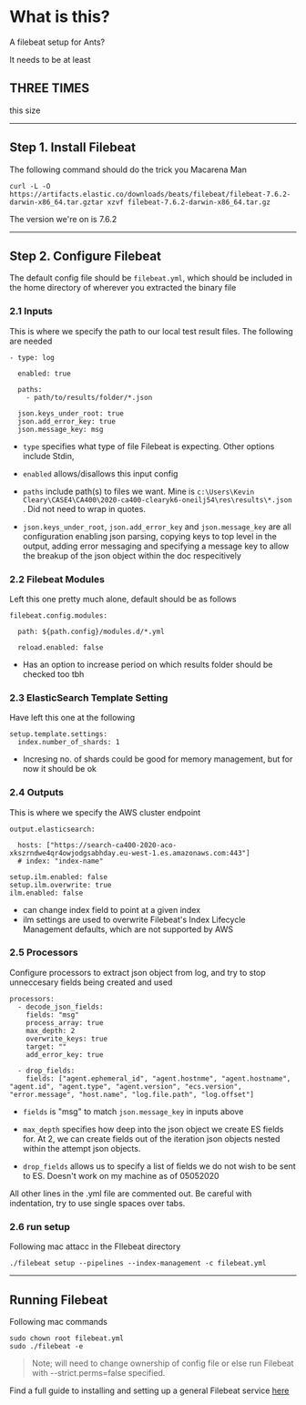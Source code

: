 # What is this?

A filebeat setup for Ants?

It needs to be at least

## THREE TIMES

this size

---

## Step 1. Install Filebeat

The following command should do the trick you Macarena Man

    curl -L -O https://artifacts.elastic.co/downloads/beats/filebeat/filebeat-7.6.2-darwin-x86_64.tar.gztar xzvf filebeat-7.6.2-darwin-x86_64.tar.gz

The version we're on is 7.6.2

---

## Step 2. Configure Filebeat

The default config file should be `filebeat.yml`, which should be included in the home directory of wherever you extracted the binary file

### 2.1 Inputs

This is where we specify the path to our local test result files. The following are needed

    - type: log

      enabled: true

      paths:
        - path/to/results/folder/*.json

      json.keys_under_root: true
      json.add_error_key: true
      json.message_key: msg

- `type` specifies what type of file Filebeat is expecting. Other options include Stdin, 

- `enabled` allows/disallows this input config
- `paths` include path(s) to files we want. Mine is `c:\Users\Kevin Cleary\CASE4\CA400\2020-ca400-clearyk6-oneilj54\res\results\*.json` . Did not need to wrap in quotes.
- `json.keys_under_root`, `json.add_error_key` and `json.message_key` are all configuration enabling json parsing, copying keys to top level in the output, adding error messaging and specifying a message key to allow the breakup of the json object within the doc respecitively

### 2.2 Filebeat Modules

Left this one pretty much alone, default should be as follows

    filebeat.config.modules:
   
      path: ${path.config}/modules.d/*.yml
      
      reload.enabled: false

- Has an option to increase period on which results folder should be checked too tbh

### 2.3 ElasticSearch Template Setting

Have left this one at the following

    setup.template.settings:
      index.number_of_shards: 1

- Incresing no. of shards could be good for memory management, but for now it should be ok

### 2.4 Outputs

This is where we specify the AWS cluster endpoint

    output.elasticsearch:
      
      hosts: ["https://search-ca400-2020-aco-xkszrndwe4qr4owjodgsabhday.eu-west-1.es.amazonaws.com:443"]
      # index: "index-name"

    setup.ilm.enabled: false
    setup.ilm.overwrite: true
    ilm.enabled: false

- can change index field to point at a given index
- ilm settings are used to overwrite Filebeat's Index Lifecycle Management defaults, which are not supported by AWS

### 2.5 Processors

Configure processors to extract json object from log, and try to stop unneccesary fields being created and used

    processors:
      - decode_json_fields:
        fields: "msg"
        process_array: true
        max_depth: 2
        overwrite_keys: true
        target: ""
        add_error_key: true

      - drop_fields:
        fields: ["agent.ephemeral_id", "agent.hostnme", "agent.hostname", "agent.id", "agent.type", "agent.version", "ecs.version", "error.message", "host.name", "log.file.path", "log.offset"]

- `fields` is "msg" to match `json.message_key` in inputs above
- `max_depth` specifies how deep into the json object we create ES fields for. At 2, we can create fields out of the iteration json objects nested within the attempt json objects.

- `drop_fields` allows us to specify a list of fields we do not wish to be sent to ES. Doesn't work on my machine as of 05052020

All other lines in the .yml file are commented out. Be careful with indentation, try to use single spaces over tabs.

### 2.6 run setup

Following mac attacc in the FIlebeat directory

    ./filebeat setup --pipelines --index-management -c filebeat.yml

---

## Running  Filebeat

Following mac commands

    sudo chown root filebeat.yml
    sudo ./filebeat -e

> Note; will need to change ownership of config file or else run Filebeat with --strict.perms=false specified. 


Find a full guide to installing and setting up a general Filebeat service [here](https://www.elastic.co/guide/en/beats/filebeat/current/filebeat-installation.html)